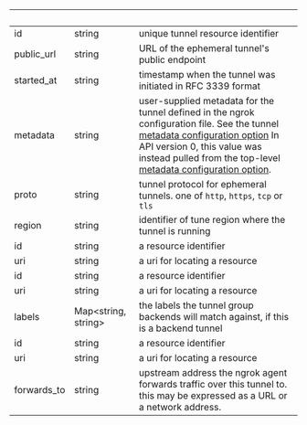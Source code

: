 <!-- Code generated for API Clients. DO NOT EDIT. -->

| &nbsp;      | &nbsp;                    | &nbsp;                                                                                                                                                                                                                                                                                                                                                                        |
| ----------- | ------------------------- | ----------------------------------------------------------------------------------------------------------------------------------------------------------------------------------------------------------------------------------------------------------------------------------------------------------------------------------------------------------------------------- |
| id          | string                    | unique tunnel resource identifier                                                                                                                                                                                                                                                                                                                                             |
| public_url  | string                    | URL of the ephemeral tunnel's public endpoint                                                                                                                                                                                                                                                                                                                                 |
| started_at  | string                    | timestamp when the tunnel was initiated in RFC 3339 format                                                                                                                                                                                                                                                                                                                    |
| metadata    | string                    | user-supplied metadata for the tunnel defined in the ngrok configuration file. See the tunnel [metadata configuration option](/secure-tunnels/ngrok-agent/reference/config#common-tunnel-configuration-properties) In API version 0, this value was instead pulled from the top-level [metadata configuration option](/secure-tunnels/ngrok-agent/reference/config#metadata). |
| proto       | string                    | tunnel protocol for ephemeral tunnels. one of `http`, `https`, `tcp` or `tls`                                                                                                                                                                                                                                                                                                 |
| region      | string                    | identifier of tune region where the tunnel is running                                                                                                                                                                                                                                                                                                                         |
| id          | string                    | a resource identifier                                                                                                                                                                                                                                                                                                                                                         |
| uri         | string                    | a uri for locating a resource                                                                                                                                                                                                                                                                                                                                                 |
| id          | string                    | a resource identifier                                                                                                                                                                                                                                                                                                                                                         |
| uri         | string                    | a uri for locating a resource                                                                                                                                                                                                                                                                                                                                                 |
| labels      | Map&lt;string, string&gt; | the labels the tunnel group backends will match against, if this is a backend tunnel                                                                                                                                                                                                                                                                                          |
| id          | string                    | a resource identifier                                                                                                                                                                                                                                                                                                                                                         |
| uri         | string                    | a uri for locating a resource                                                                                                                                                                                                                                                                                                                                                 |
| forwards_to | string                    | upstream address the ngrok agent forwards traffic over this tunnel to. this may be expressed as a URL or a network address.                                                                                                                                                                                                                                                   |
